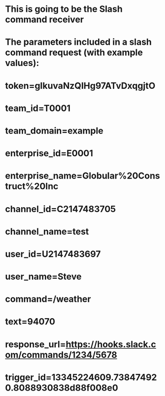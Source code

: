 # This is going to be the Slash command receiver

# The parameters included in a slash command request (with example values):
# token=gIkuvaNzQIHg97ATvDxqgjtO
# team_id=T0001
# team_domain=example
# enterprise_id=E0001
# enterprise_name=Globular%20Construct%20Inc
# channel_id=C2147483705
# channel_name=test
# user_id=U2147483697
# user_name=Steve
# command=/weather
# text=94070
# response_url=https://hooks.slack.com/commands/1234/5678
# trigger_id=13345224609.738474920.8088930838d88f008e0
